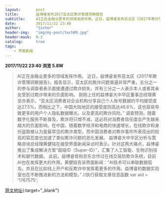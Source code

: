 ```yaml
---
layout:       post
title:        益博睿发布2017亚太区欺诈管理洞察报告
subtitle:     AI正在金融业更多的领域发挥作用。近日，益博睿发布亚太区《2017年欺诈管理洞察报告》。益博睿大中华区分析与策略咨询总经理黄健铭在接受界面新闻采访时表示，针对在线欺诈和身份盗取两大痛点，益博睿推出了集成解决方案“超级ID（Super-ID）”，汇集了人工智能、生物识别技术和替代数据。
date:         2017/11/22 23:40
author:       "Sinter"
header-img:   "img/my-post/tech09.jpg"
header-mask:  0.3
catalog:      true
tags:
    - 界面新闻
---
```


**2017/11/22 23:40**  **浏览 5.8W**

> AI正在金融业更多的领域发挥作用。
近日，益博睿发布亚太区《2017年欺诈管理洞察报告》，报告显示，亚太区的欺诈问题普遍非常严重，五分之一的参与调查者表示直接遭遇过欺诈损失，并有三分之一人表示本人或者其亲友受到过欺诈带来的负面影响。 刚刚上任的益博睿大中华区董事总经理黄坚亦表示，“亚太区消费者对企业机构分享自己个人账号数据的平均接受度达27.5%，而相比之下，中国大陆地区的接受度则高达46.6%，这也容易导致更多的用户个人隐私数据曝光，以及更高的欺诈风险。”
调查预测，随着数字化服务不断普及，欺诈将只增不减，这必将对消费者信任度会产生越来越大的负面影响。在中国，随着数字经济和电商的快速增长，在线欺诈和身份盗取被认为是最常见的欺诈类型，而中国消费者对欺诈事件所表现出的较高的容忍度也加速了类似欺诈问题的恶化发展。
益博睿大中华区分析与策略咨询总经理黄健铭在接受界面新闻采访时表示，针对这两大痛点，益博睿推出了集成解决方案“超级ID（Super-ID）”，汇集了人工智能、生物识别技术和替代数据。 此前，益博睿曾和京东合作过在线交易防欺诈系统，目前AI也在发挥更大的作用。黄健铭告诉界面新闻：“AI技术可以串联数据孤岛，并且在比如线上开户和反欺诈中发挥着更多的作用。益博睿的数据实验室也在不断推进新的方法和模型。”
	//执行获取文章信息函数
	var aid = '1767575';


[原文地址](http://www.jiemian.com/article/1767575.html){:target="_blank"}


